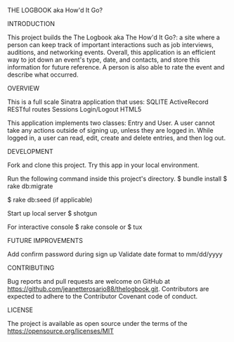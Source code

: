 THE LOGBOOK aka How'd It Go?


INTRODUCTION

This project builds the The Logbook aka The How'd It Go?: a site where a person can keep track of important interactions such as job interviews, auditions, and networking events. Overall, this application is an efficient way to jot down an event's type, date, and contacts, and store this information for future reference. A person is also able to rate the event and describe what occurred. 


OVERVIEW

This is a full scale Sinatra application that uses:
SQLITE
ActiveRecord
RESTful routes
Sessions
Login/Logout
HTML5

This application implements two classes: Entry and User. A user cannot take any actions outside of signing up, unless they are logged in. While logged in, a user can read, edit, create and delete entries, and then log out.


DEVELOPMENT

Fork and clone this project. Try this app in your local environment. 

Run the following command inside this project's directory.
$ bundle install
$ rake db:migrate 

$ rake db:seed (if applicable)

Start up local server
$ shotgun 

For interactive console
$ rake console
or
$ tux


FUTURE IMPROVEMENTS

Add confirm password during sign up
Validate date format to mm/dd/yyyy


CONTRIBUTING

Bug reports and pull requests are welcome on GitHub at https://github.com/jeanetterosario88/thelogbook.git. Contributors are expected to adhere to the Contributor Covenant code of conduct.


LICENSE

The project is available as open source under the terms of the https://opensource.org/licenses/MIT

